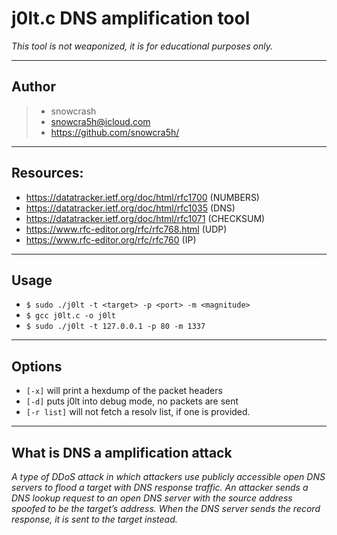 # j0lt.c DNS amplification tool

_This tool is not weaponized, it is for educational purposes only._

------------------------------------------------------------
## Author
> * snowcrash
> * snowcra5h@icloud.com
> * https://github.com/snowcra5h/
 ------------------------------------------------------------
 ## Resources:
 * https://datatracker.ietf.org/doc/html/rfc1700    (NUMBERS)
 * https://datatracker.ietf.org/doc/html/rfc1035    (DNS)
 * https://datatracker.ietf.org/doc/html/rfc1071    (CHECKSUM)
 * https://www.rfc-editor.org/rfc/rfc768.html       (UDP)
 * https://www.rfc-editor.org/rfc/rfc760            (IP)
 ------------------------------------------------------------
 ## Usage
 - `$ sudo ./j0lt -t <target> -p <port> -m <magnitude>`
 - `$ gcc j0lt.c -o j0lt`
 - `$ sudo ./j0lt -t 127.0.0.1 -p 80 -m 1337`
 ------------------------------------------------------------
 ## Options
 - `[-x]` will print a hexdump of the packet headers
 - `[-d]` puts j0lt into debug mode, no packets are sent
 - `[-r list]` will not fetch a resolv list, if one is provided.
 ------------------------------------------------------------
## What is DNS a amplification attack
 _A type of DDoS attack in which attackers use publicly
 accessible open DNS servers to flood a target with DNS
 response traffic. An attacker sends a DNS lookup request
 to an open DNS server with the source address spoofed to
 be the target’s address. When the DNS server sends the
 record response, it is sent to the target instead._
